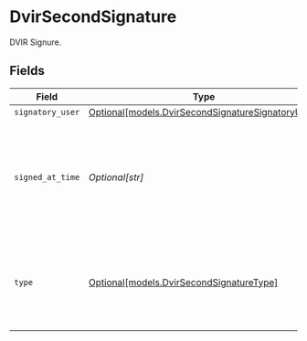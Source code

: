 # DvirSecondSignature

DVIR Signure.


## Fields

| Field                                                                                                 | Type                                                                                                  | Required                                                                                              | Description                                                                                           | Example                                                                                               |
| ----------------------------------------------------------------------------------------------------- | ----------------------------------------------------------------------------------------------------- | ----------------------------------------------------------------------------------------------------- | ----------------------------------------------------------------------------------------------------- | ----------------------------------------------------------------------------------------------------- |
| `signatory_user`                                                                                      | [Optional[models.DvirSecondSignatureSignatoryUser]](../models/dvirsecondsignaturesignatoryuser.md)    | :heavy_minus_sign:                                                                                    | N/A                                                                                                   |                                                                                                       |
| `signed_at_time`                                                                                      | *Optional[str]*                                                                                       | :heavy_minus_sign:                                                                                    | The time when the DVIR was signed. UTC timestamp in RFC 3339 format. Example: `2020-01-27T07:06:25Z`. | 2020-01-27T07:06:25Z                                                                                  |
| `type`                                                                                                | [Optional[models.DvirSecondSignatureType]](../models/dvirsecondsignaturetype.md)                      | :heavy_minus_sign:                                                                                    | Whether the DVIR was submitted by a `driver` or `mechanic`. Valid values: `driver`, `mechanic`.       | driver                                                                                                |